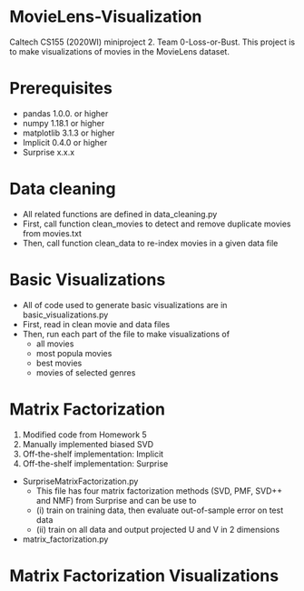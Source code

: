 # MovieLens-Visualization
Caltech CS155 (2020WI) miniproject 2. Team 0-Loss-or-Bust. This project is to make visualizations of movies in the MovieLens dataset. 

# Prerequisites
- pandas 1.0.0. or higher
- numpy 1.18.1 or higher
- matplotlib 3.1.3 or higher
- Implicit 0.4.0 or higher
- Surprise x.x.x

# Data cleaning
- All related functions are defined in data_cleaning.py
- First, call function clean_movies to detect and remove duplicate movies from movies.txt
- Then, call function clean_data to re-index movies in a given data file

# Basic Visualizations
- All of code used to generate basic visualizations are in basic_visualizations.py
- First, read in clean movie and data files
- Then, run each part of the file to make visualizations of 
  - all movies 
  - most popula movies
  - best movies 
  - movies of selected genres
 
# Matrix Factorization
1. Modified code from Homework 5
2. Manually implemented biased SVD
3. Off-the-shelf implementation: Implicit
4. Off-the-shelf implementation: Surprise
 - SurpriseMatrixFactorization.py
    - This file has four matrix factorization methods (SVD, PMF, SVD++ and NMF) from Surprise and can be use to 
    - (i) train on training data, then evaluate out-of-sample error on test data
    - (ii) train on all data and output projected U and V in 2 dimensions
 - matrix_factorization.py
   

# Matrix Factorization Visualizations
